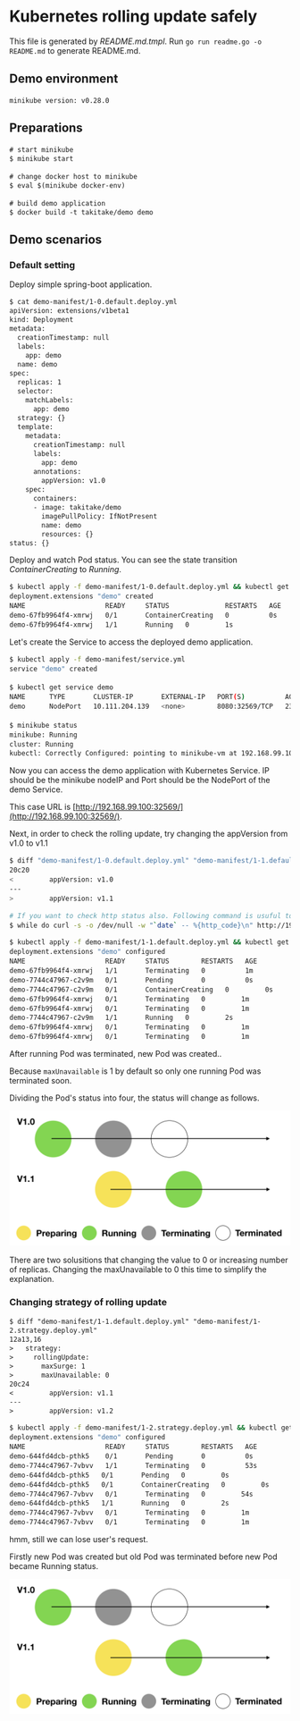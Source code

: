 Kubernetes rolling update safely
================================

This file is generated by *README.md.tmpl*.
Run `go run readme.go -o README.md` to generate README.md.

## Demo environment

```
minikube version: v0.28.0
```

## Preparations

```shell
# start minikube
$ minikube start

# change docker host to minikube
$ eval $(minikube docker-env)

# build demo application
$ docker build -t takitake/demo demo
```

## Demo scenarios

### Default setting

Deploy simple spring-boot application.

```
$ cat demo-manifest/1-0.default.deploy.yml
apiVersion: extensions/v1beta1
kind: Deployment
metadata:
  creationTimestamp: null
  labels:
    app: demo
  name: demo
spec:
  replicas: 1
  selector:
    matchLabels:
      app: demo
  strategy: {}
  template:
    metadata:
      creationTimestamp: null
      labels:
        app: demo
      annotations:
        appVersion: v1.0
    spec:
      containers:
      - image: takitake/demo
        imagePullPolicy: IfNotPresent
        name: demo
        resources: {}
status: {}
```

Deploy and watch Pod status. You can see the state transition *ContainerCreating* to *Running*.

```sh
$ kubectl apply -f demo-manifest/1-0.default.deploy.yml && kubectl get pods -w
deployment.extensions "demo" created
NAME                    READY     STATUS              RESTARTS   AGE
demo-67fb9964f4-xmrwj   0/1       ContainerCreating   0          0s
demo-67fb9964f4-xmrwj   1/1       Running   0         1s
```

Let's create the Service to access the deployed demo application.

```sh
$ kubectl apply -f demo-manifest/service.yml
service "demo" created

$ kubectl get service demo
NAME      TYPE       CLUSTER-IP       EXTERNAL-IP   PORT(S)          AGE
demo      NodePort   10.111.204.139   <none>        8080:32569/TCP   23s

$ minikube status
minikube: Running
cluster: Running
kubectl: Correctly Configured: pointing to minikube-vm at 192.168.99.100
```

Now you can access the demo application with Kubernetes Service. IP should be the minikube nodeIP and Port should be the NodePort of the demo Service.

This case URL is [http://192.168.99.100:32569/](http://192.168.99.100:32569/).

Next, in order to check the rolling update, try changing the appVersion from v1.0 to v1.1

```sh
$ diff "demo-manifest/1-0.default.deploy.yml" "demo-manifest/1-1.default.deploy.yml"
20c20
<         appVersion: v1.0
---
>         appVersion: v1.1
```

```sh
# If you want to check http status also. Following command is usuful to check the status every 1 sec.
$ while do curl -s -o /dev/null -w "`date` -- %{http_code}\n" http://192.168.99.100:32569/; sleep 1s; done
```

```sh
$ kubectl apply -f demo-manifest/1-1.default.deploy.yml && kubectl get pods -w
deployment.extensions "demo" configured
NAME                    READY     STATUS        RESTARTS   AGE
demo-67fb9964f4-xmrwj   1/1       Terminating   0          1m
demo-7744c47967-c2v9m   0/1       Pending       0          0s
demo-7744c47967-c2v9m   0/1       ContainerCreating   0         0s
demo-67fb9964f4-xmrwj   0/1       Terminating   0         1m
demo-67fb9964f4-xmrwj   0/1       Terminating   0         1m
demo-7744c47967-c2v9m   1/1       Running   0         2s
demo-67fb9964f4-xmrwj   0/1       Terminating   0         1m
demo-67fb9964f4-xmrwj   0/1       Terminating   0         1m
```

After running Pod was terminated, new Pod was created..

Because `maxUnavailable` is 1 by default so only one running Pod was terminated soon.

Dividing the Pod's status into four, the status will change as follows.

![v1.1 deploy timeline](img/1-1.png)

There are two solusitions that changing the value to 0 or increasing number of replicas.
Changing the maxUnavailable to 0 this time to simplify the explanation.

### Changing strategy of rolling update

```
$ diff "demo-manifest/1-1.default.deploy.yml" "demo-manifest/1-2.strategy.deploy.yml"
12a13,16
>   strategy:
>     rollingUpdate:
>       maxSurge: 1
>       maxUnavailable: 0
20c24
<         appVersion: v1.1
---
>         appVersion: v1.2
```

```sh
$ kubectl apply -f demo-manifest/1-2.strategy.deploy.yml && kubectl get pods -w
deployment.extensions "demo" configured
NAME                    READY     STATUS        RESTARTS   AGE
demo-644fd4dcb-pthk5    0/1       Pending       0          0s
demo-7744c47967-7vbvv   1/1       Terminating   0          53s
demo-644fd4dcb-pthk5   0/1       Pending   0         0s
demo-644fd4dcb-pthk5   0/1       ContainerCreating   0         0s
demo-7744c47967-7vbvv   0/1       Terminating   0         54s
demo-644fd4dcb-pthk5   1/1       Running   0         2s
demo-7744c47967-7vbvv   0/1       Terminating   0         1m
demo-7744c47967-7vbvv   0/1       Terminating   0         1m
```

hmm, still we can lose user's request.

Firstly new Pod was created but old Pod was terminated before new Pod became Running status.

![v1.1 deploy timeline](img/1-1.png)
